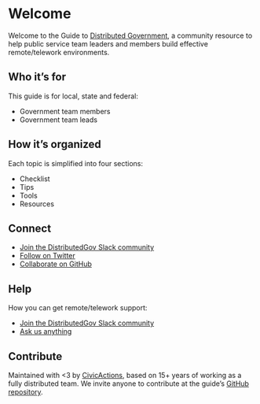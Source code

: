 # Welcome

Welcome to the Guide to [Distributed Government](https://distributedgov.org), a community resource to help public service team leaders and members build effective remote/telework environments.

## Who it’s for

This guide is for local, state and federal:

* Government team members
* Government team leads

## How it’s organized

Each topic is simplified into four sections:

* Checklist
* Tips
* Tools
* Resources

## Connect

* [Join the DistributedGov Slack community](https://distributedgov.herokuapp.com/)
* [Follow on Twitter](https://twitter.com/distributedgov)
* [Collaborate on GitHub](https://github.com/distributedgov)

## Help

How you can get remote/telework support:

* [Join the DistributedGov Slack community](https://distributedgov.herokuapp.com/)
* [Ask us anything](https://docs.google.com/forms/d/e/1FAIpQLSe3EM481zf2DGmRhXbvrFdHLtbBxYH3pCOolznIfyOMk7IDzw/viewform?usp=sf_link)

## Contribute

Maintained with <3 by [CivicActions](https://civicactions.com/), based on 15+ years of working as a fully distributed team. We invite anyone to contribute at the guide’s [GitHub repository](https://github.com/distributedgov/guide).
